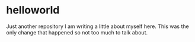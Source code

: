 # helloworld
Just another repository
I am writing a little about myself here. This was the only change that happened so not too much to talk about. 

